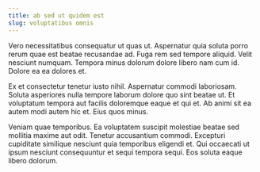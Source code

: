```yaml
---
title: ab sed ut quidem est
slug: voluptatibus omnis
---
```


Vero necessitatibus consequatur ut quas ut. Aspernatur quia soluta porro rerum quae est beatae recusandae ad. Fuga rem sed tempore aliquid. Velit nesciunt numquam. Tempora minus dolorum dolore libero nam cum id. Dolore ea ea dolores et.

Ex et consectetur tenetur iusto nihil. Aspernatur commodi laboriosam. Soluta asperiores nulla tempore laborum dolore quo sint beatae ut. Et voluptatum tempora aut facilis doloremque eaque et qui et. Ab animi sit ea autem modi autem hic et. Eius quos minus.

Veniam quae temporibus. Ea voluptatem suscipit molestiae beatae sed mollitia maxime aut odit. Tenetur accusantium commodi. Excepturi cupiditate similique nesciunt quia temporibus eligendi et. Qui occaecati ut ipsum nesciunt consequuntur et sequi tempora sequi. Eos soluta eaque libero dolorum.
